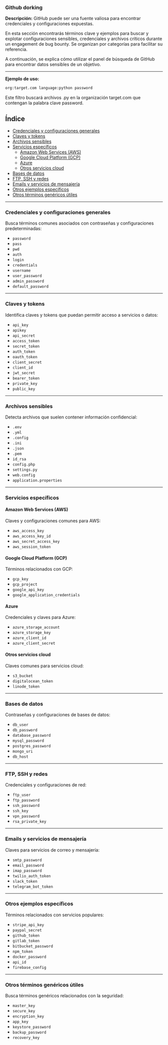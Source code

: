 ### Github dorking

**Descripción:** GitHub puede ser una fuente valiosa para encontrar credenciales y configuraciones expuestas.

En esta sección encontrarás términos clave y ejemplos para buscar y explotar configuraciones sensibles, credenciales y archivos críticos durante un engagement de bug bounty. Se organizan por categorías para facilitar su referencia.

A continuación, se explica cómo utilizar el panel de búsqueda de GitHub para encontrar datos sensibles de un objetivo.

---

**Ejemplo de uso:**
```bash
org:target.com language:python password
```
Este filtro buscará archivos .py en la organización target.com que contengan la palabra clave password.

## Índice
- [Credenciales y configuraciones generales](#credenciales-y-configuraciones-generales)
- [Claves y tokens](#claves-y-tokens)
- [Archivos sensibles](#archivos-sensibles)
- [Servicios específicos](#servicios-específicos)
  - [Amazon Web Services (AWS)](#amazon-web-services-aws)
  - [Google Cloud Platform (GCP)](#google-cloud-platform-gcp)
  - [Azure](#azure)
  - [Otros servicios cloud](#otros-servicios-cloud)
- [Bases de datos](#bases-de-datos)
- [FTP, SSH y redes](#ftp-ssh-y-redes)
- [Emails y servicios de mensajería](#emails-y-servicios-de-mensajería)
- [Otros ejemplos específicos](#otros-ejemplos-específicos)
- [Otros términos genéricos útiles](#otros-términos-genéricos-útiles)

---

### Credenciales y configuraciones generales
Busca términos comunes asociados con contraseñas y configuraciones predeterminadas:
- `password`
- `pass`
- `pwd`
- `auth`
- `login`
- `credentials`
- `username`
- `user_password`
- `admin_password`
- `default_password`

---

### Claves y tokens
Identifica claves y tokens que puedan permitir acceso a servicios o datos:
- `api_key`
- `apikey`
- `api_secret`
- `access_token`
- `secret_token`
- `auth_token`
- `oauth_token`
- `client_secret`
- `client_id`
- `jwt_secret`
- `bearer_token`
- `private_key`
- `public_key`

---

### Archivos sensibles
Detecta archivos que suelen contener información confidencial:
- `.env`
- `.yml`
- `.config`
- `.ini`
- `.json`
- `.pem`
- `id_rsa`
- `config.php`
- `settings.py`
- `web.config`
- `application.properties`

---

### Servicios específicos

#### Amazon Web Services (AWS)
Claves y configuraciones comunes para AWS:
- `aws_access_key`
- `aws_access_key_id`
- `aws_secret_access_key`
- `aws_session_token`

#### Google Cloud Platform (GCP)
Términos relacionados con GCP:
- `gcp_key`
- `gcp_project`
- `google_api_key`
- `google_application_credentials`

#### Azure
Credenciales y claves para Azure:
- `azure_storage_account`
- `azure_storage_key`
- `azure_client_id`
- `azure_client_secret`

#### Otros servicios cloud
Claves comunes para servicios cloud:
- `s3_bucket`
- `digitalocean_token`
- `linode_token`

---

### Bases de datos
Contraseñas y configuraciones de bases de datos:
- `db_user`
- `db_password`
- `database_password`
- `mysql_password`
- `postgres_password`
- `mongo_uri`
- `db_host`

---

### FTP, SSH y redes
Credenciales y configuraciones de red:
- `ftp_user`
- `ftp_password`
- `ssh_password`
- `ssh_key`
- `vpn_password`
- `rsa_private_key`

---

### Emails y servicios de mensajería
Claves para servicios de correo y mensajería:
- `smtp_password`
- `email_password`
- `imap_password`
- `twilio_auth_token`
- `slack_token`
- `telegram_bot_token`

---

### Otros ejemplos específicos
Términos relacionados con servicios populares:
- `stripe_api_key`
- `paypal_secret`
- `github_token`
- `gitlab_token`
- `bitbucket_password`
- `npm_token`
- `docker_password`
- `api_id`
- `firebase_config`

---

### Otros términos genéricos útiles
Busca términos genéricos relacionados con la seguridad:
- `master_key`
- `secure_key`
- `encryption_key`
- `app_key`
- `keystore_password`
- `backup_password`
- `recovery_key`
